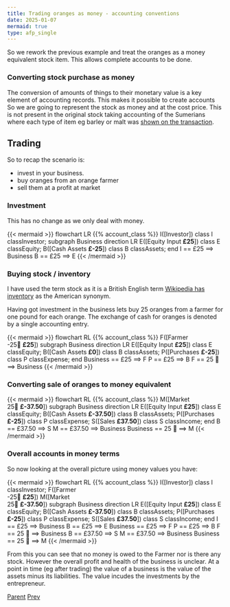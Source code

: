 ```yaml
---
title: Trading oranges as money - accounting conventions
date: 2025-01-07
mermaid: true
type: afp_single
---
```



So we rework the previous example and treat the oranges as a money equivalent stock item.
This allows complete accounts to be done.

### Converting stock purchase as money

The conversion of amounts of things to their monetary value is a key element of accounting records.  This makes it possible to create accounts
So we are going to represent the stock as money and at the cost price.  This is not present
in the original stock taking accounting of the Sumerians where each type of item eg barley or malt 
was [shown on the transaction](/afp/uruk/).

## Trading

  So to recap the scenario is:

   - invest in your business.  
   - buy oranges from an orange farmer
   - sell them at a profit at market

### Investment

This has no change as we only deal with money.

{{< mermaid >}}
flowchart LR
   {{% account_class %}}
   I([Investor])
   class I classInvestor;
   subgraph Business
   direction LR
      E([Equity Input **£25**])
      class E classEquity;
      B([Cash Assets **£-25**])
      class B classAssets;
   end
   I == £25 ==> Business
   B ==  £25 ==> E
{{< /mermaid >}}


### Buying stock / inventory

I have used the term stock as it is a British English term 
[Wikipedia has inventory](https://en.wikipedia.org/wiki/Inventory) as the American synonym.

Having got investment in the business lets buy 25 oranges from a farmer for one pound for each
orange.
The exchange of cash for oranges is denoted by a single accounting entry.

{{< mermaid >}}
flowchart RL
   {{% account_class %}}
   F([Farmer</br>-25🍊 **£25**])
   subgraph Business
   direction LR
      E([Equity Input **£25**])
      class E classEquity;
      B([Cash Assets **£0**])
      class B classAssets;
      P([Purchases **£-25**])
      class P classExpense;
   end
   Business == £25 ==> F 
   P == £25 ==> B
   F == 25 🍊 ==> Business
{{< /mermaid >}}


### Converting sale of oranges to money equivalent

{{< mermaid >}}
flowchart RL
   {{% account_class %}}
   M([Market</br>25🍊 **£-37.50**])
   subgraph Business
   direction LR
      E([Equity Input **£25**])
      class E classEquity;
      B([Cash Assets **£-37.50**])
      class B classAssets;
      P([Purchases **£-25**])
      class P classExpense;
      S([Sales **£37.50**])
      class S classIncome;
   end
   B == £37.50 ==> S
   M == £37.50 ==> Business
   Business == 25 🍊 ==> M
{{< /mermaid >}}

### Overall accounts in money terms

So now looking at the overall picture using money values you have:

{{< mermaid >}}
flowchart RL
   {{% account_class %}}
   I([Investor])
   class I classInvestor;
   F([Farmer</br>-25🍊 **£25**])
   M([Market</br>25🍊 **£-37.50**])
   subgraph Business
   direction LR
      E([Equity Input **£25**])
      class E classEquity;
      B([Cash Assets **£-37.50**])
      class B classAssets;
      P([Purchases **£-25**])
      class P classExpense;
      S([Sales **£37.50**])
      class S classIncome;
   end
   I == £25 ==> Business
   B ==  £25 ==> E
   Business == £25 ==> F 
   P == £25 ==> B
   F == 25 🍊 ==> Business
   B == £37.50 ==> S
   M == £37.50 ==> Business
   Business == 25 🍊 ==> M
{{< /mermaid >}}

From this you can see that no money is owed to the Farmer nor is there any stock.  However the
overall profit and health of the business is unclear.  At a point in time (eg after trading) the 
value of a business is the value of the assets minus its liabilities.  The value incudes the
investments by the entrepreneur.



[Parent](/afp/movements/) [Prev](/afp/movements/oranges/) 
